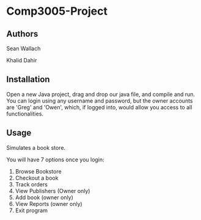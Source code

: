 # Comp3005-Project

## Authors
Sean Wallach

Khalid Dahir


## Installation
Open a new Java project, drag and drop our java file, and compile and run. You can login using any username and password, but the owner accounts are 'Greg' and 'Owen', which, if logged into, would allow you access to all functionalities.


## Usage
Simulates a book store.


You will have 7 options once you login:
 1. Browse Bookstore
 2. Checkout a book
 3. Track orders
 4. View Publishers (Owner only)
 5. Add book (owner only)
 6. View Reports (owner only)
 7. Exit program
